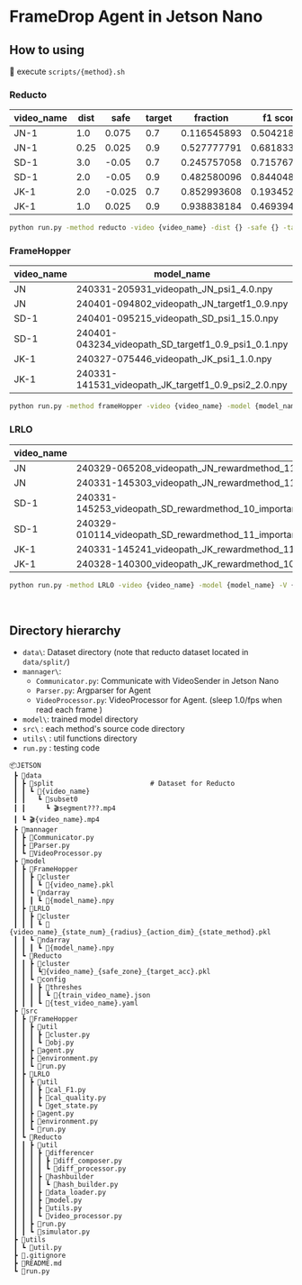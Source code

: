 # FrameDrop Agent in Jetson Nano


## How to using
📢 execute `scripts/{method}.sh`

### Reducto    

| video_name | dist | safe | target | fraction | f1 score |
| --- | --- | --- | ---| --- | ---|
| JN-1 | 1.0 | 0.075 | 0.7 | 0.116545893 | 0.504218936 |
| JN-1 | 0.25 | 0.025 |0.9 |0.527777791  | 0.681833386 |
| SD-1 | 3.0 | -0.05 |0.7 |0.245757058 | 0.715767324 |
| SD-1 | 2.0  | -0.05 | 0.9| 0.482580096 |0.844048023	 |
| JK-1 | 2.0  | -0.025 | 0.7| 0.852993608 |0.193452388 |
| JK-1 | 1.0  | 0.025 | 0.9|0.938838184 |0.469394833 |

```bash
python run.py -method reducto -video {video_name} -dist {} -safe {} -target {} -jetson t
```
### FrameHopper
| video_name | model_name | fraction | f1 score |
| --- | ---| --- | ---|
| JN | 240331-205931_videopath_JN_psi1_4.0.npy | 0.1883 | 0.553460 |
| JN | 240401-094802_videopath_JN_targetf1_0.9.npy |0.5392  | 0.793518 |
| SD-1 | 240401-095215_videopath_SD_psi1_15.0.npy	| 0.2495 | 0.625895	|
| SD-1 | 240401-043234_videopath_SD_targetf1_0.9_psi1_0.1.npy| 0.5226 |0.869072|
| JK-1 | 240327-075446_videopath_JK_psi1_1.0.npy | 0.1121 |	0.834371899 |
| JK-1 | 240331-141531_videopath_JK_targetf1_0.9_psi2_2.0.npy| 0.2594 |	0.885302147|

```bash 
python run.py -method frameHopper -video {video_name} -model {model_name} -jetson t
```

### LRLO
| video_name | model_name | fraction | f1 score |
| --- | ---| --- | ---|
| JN | 240329-065208_videopath_JN_rewardmethod_11_importantmethod_021_actiondim_15_threshold_0.4_statemethod_1.npy	| 0.1737 | 0.502615295	|
| JN | 240331-145303_videopath_JN_rewardmethod_11_importantmethod_021_actiondim_5_threshold_0.5_statemethod_1.npy	| 0.4892 | 0.77821829|
| SD-1| 240331-145253_videopath_SD_rewardmethod_10_importantmethod_021_radius_120_actiondim_15_threshold_0.1_statemethod_1.npy |  0.2054 | 0.656007951	|
| SD-1 | 240329-010114_videopath_SD_rewardmethod_11_importantmethod_021_radius_120_actiondim_5_threshold_0.2_statemethod_1.npy | 0.3998 |	0.815773421	|
| JK-1 | 240331-145241_videopath_JK_rewardmethod_11_importantmethod_021_actiondim_15_threshold_0.1_statemethod_1.npy | 0.1412 |	0.825364566	|
| JK-1 | 240328-140300_videopath_JK_rewardmethod_10_importantmethod_021_actiondim_5_threshold_0.35_statemethod_1.npy | 0.5639 |	0.932373083 |	
```bash
python run.py -method LRLO -video {video_name} -model {model_name} -V {} -jetson t
```

<br>


## Directory hierarchy
- `data\`: Dataset directory (note that reducto dataset located in `data/split/`)
- `mannager\`:
    - `Communicator.py`: Communicate with VideoSender in Jetson Nano
    - `Parser.py`: Argparser for Agent
    - `VideoProcessor.py`: VideoProcessor for Agent. (sleep 1.0/fps when read each frame )
- `model\`: trained model directory
- `src\` : each method's source code directory
- `utils\` : util functions directory
- `run.py` : testing code


```
📦JETSON
 ┣ 📂data
 ┃ ┣ 📂split                        # Dataset for Reducto
 ┃ ┃ ┗ 📂{video_name}
 ┃ ┃   ┗ 📂subset0
 ┃ ┃     ┗ 🎬segment???.mp4
 ┃ ┗ 🎬{video_name}.mp4
 ┣ 📂mannager
 ┃ ┣ 📜Communicator.py
 ┃ ┣ 📜Parser.py
 ┃ ┗ 📜VideoProcessor.py
 ┣ 📂model
 ┃ ┣ 📂FrameHopper
 ┃ ┃ ┣ 📂cluster
 ┃ ┃ ┃ ┗ 📜{video_name}.pkl
 ┃ ┃ ┗ 📂ndarray
 ┃ ┃ ┃ ┗ 📜{model_name}.npy
 ┃ ┣ 📂LRLO
 ┃ ┃ ┣ 📂cluster
 ┃ ┃ ┃ ┗ 📜{video_name}_{state_num}_{radius}_{action_dim}_{state_method}.pkl
 ┃ ┃ ┗ 📂ndarray
 ┃ ┃ ┃ ┗ 📜{model_name}.npy
 ┃ ┗ 📂Reducto
 ┃ ┃ ┣ 📂cluster
 ┃ ┃ ┃ ┗📜{video_name}_{safe_zone}_{target_acc}.pkl
 ┃ ┃ ┗ 📂config
 ┃ ┃ ┃ ┣ 📂threshes
 ┃ ┃ ┃ ┃ ┗ 📜{train_video_name}.json
 ┃ ┃ ┃ ┗ 📜{test_video_name}.yaml
 ┣ 📂src
 ┃ ┣ 📂FrameHopper
 ┃ ┃ ┣ 📂util
 ┃ ┃ ┃ ┣ 📜cluster.py
 ┃ ┃ ┃ ┗ 📜obj.py
 ┃ ┃ ┣ 📜agent.py
 ┃ ┃ ┣ 📜environment.py
 ┃ ┃ ┗ 📜run.py
 ┃ ┣ 📂LRLO
 ┃ ┃ ┣ 📂util
 ┃ ┃ ┃ ┣ 📜cal_F1.py
 ┃ ┃ ┃ ┣ 📜cal_quality.py
 ┃ ┃ ┃ ┗ 📜get_state.py
 ┃ ┃ ┣ 📜agent.py
 ┃ ┃ ┣ 📜environment.py
 ┃ ┃ ┗ 📜run.py
 ┃ ┗ 📂Reducto
 ┃ ┃ ┣ 📂util
 ┃ ┃ ┃ ┣ 📂differencer
 ┃ ┃ ┃ ┃ ┣ 📜diff_composer.py
 ┃ ┃ ┃ ┃ ┗ 📜diff_processor.py
 ┃ ┃ ┃ ┣ 📂hashbuilder
 ┃ ┃ ┃ ┃ ┗ 📜hash_builder.py
 ┃ ┃ ┃ ┣ 📜data_loader.py
 ┃ ┃ ┃ ┣ 📜model.py
 ┃ ┃ ┃ ┣ 📜utils.py
 ┃ ┃ ┃ ┗ 📜video_processor.py
 ┃ ┃ ┣ 📜run.py
 ┃ ┃ ┗ 📜simulator.py
 ┣ 📂utils
 ┃ ┗ 📜util.py
 ┣ 📜.gitignore
 ┣ 📜README.md
 ┗ 📜run.py
 ```